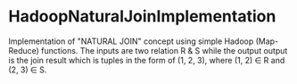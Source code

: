 # HadoopNaturalJoinImplementation
Implementation of "NATURAL JOIN" concept using simple Hadoop (Map-Reduce) functions. 
The inputs are two relation R &amp; S while the output output is the join result which is tuples in the form of (1, 2, 3), where (1, 2) ∈ R and (2, 3) ∈ S.
